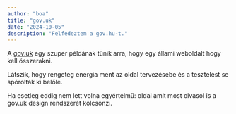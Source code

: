 ```yaml
---
author: "boa"
title: "gov.uk"
date: "2024-10-05"
description: "Felfedeztem a gov.hu-t."
---
```


A [gov.uk](https://www.gov.uk/) egy szuper példának tűnik arra, hogy egy állami weboldalt hogy kell összerakni.

Látszik, hogy rengeteg energia ment az oldal tervezésébe és a tesztelést se spórolták ki belőle.

Ha esetleg eddig nem lett volna egyértelmű: oldal amit most olvasol is a gov.uk design rendszerét kölcsönzi.